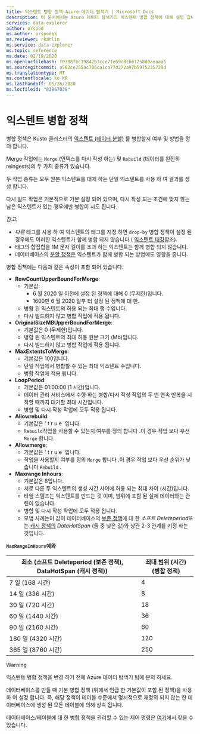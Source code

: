 ```yaml
---
title: 익스텐트 병합 정책-Azure 데이터 탐색기 | Microsoft Docs
description: 이 문서에서는 Azure 데이터 탐색기의 익스텐트 병합 정책에 대해 설명 합니다.
services: data-explorer
author: orspod
ms.author: orspodek
ms.reviewer: rkarlin
ms.service: data-explorer
ms.topic: reference
ms.date: 02/19/2020
ms.openlocfilehash: f0398fbc19842b3cce7fe69c8cb61258d0aeaaa6
ms.sourcegitcommit: a562ce255ac706ca1ca77d272a97b5975235729d
ms.translationtype: MT
ms.contentlocale: ko-KR
ms.lasthandoff: 05/26/2020
ms.locfileid: "83867038"
---
```

# <a name="extents-merge-policy"></a>익스텐트 병합 정책
병합 정책은 Kusto 클러스터의 [익스텐트 (데이터 분할)](../management/extents-overview.md) 를 병합할지 여부 및 방법을 정의 합니다.

Merge 작업에는 `Merge` (인덱스를 다시 작성 하는) 및 `Rebuild` (데이터를 완전히 reingests)의 두 가지 종류가 있습니다.

두 작업 종류는 모두 원본 익스텐트를 대체 하는 단일 익스텐트를 사용 하 여 결과를 생성 합니다.

다시 빌드 작업은 기본적으로 기본 설정 되어 있으며, 다시 작성 되는 조건에 맞지 않는 남은 익스텐트가 있는 경우에만 병합이 시도 됩니다.  

*참고:*
- *다른* 태그를 사용 하 여 익스텐트의 태그를 지정 하면 `drop-by` 병합 정책이 설정 된 경우에도 이러한 익스텐트가 함께 병합 되지 않습니다 ( [익스텐트 태깅](../management/extents-overview.md#extent-tagging)참조).
- 태그의 합집합을 1M 문자 길이를 초과 하는 익스텐트는 함께 병합 되지 않습니다.
- 데이터베이스의 [분할 정책은](./shardingpolicy.md) 익스텐트가 함께 병합 되는 방법에도 영향을 줍니다.

병합 정책에는 다음과 같은 속성이 포함 되어 있습니다.

- **RowCountUpperBoundForMerge**:
    - 기본값:
      - 6 월 2020 일 이전에 설정 된 정책에 대해 0 (무제한)입니다.
      - 1600만 6 월 2020 일부 터 설정 된 정책에 대 한.
    - 병합 된 익스텐트의 허용 되는 최대 행 수입니다.
    - 다시 빌드하지 않고 병합 작업에 적용 됩니다.  
- **OriginalSizeMBUpperBoundForMerge**:
    - 기본값은 0 (무제한)입니다.
    - 병합 된 익스텐트의 최대 허용 원본 크기 (Mb)입니다.
    - 다시 빌드하지 않고 병합 작업에 적용 됩니다.  
- **MaxExtentsToMerge**:
    - 기본값은 100입니다.
    - 단일 작업에서 병합할 수 있는 최대 익스텐트 수입니다.
    - 병합 작업에 적용 됩니다.
- **LoopPeriod**:
    - 기본값은 01:00:00 (1 시간)입니다.
    - 데이터 관리 서비스에서 수행 하는 병합/다시 작성 작업의 두 번 연속 반복을 시작할 때까지 대기할 최대 시간입니다.
    - 병합 및 다시 작성 작업에 모두 적용 됩니다.
- **Allowrebuild**:
    - 기본값은 ' t r u e '입니다.
    - `Rebuild`작업을 사용할 수 있는지 여부를 정의 합니다 .이 경우 작업 보다 우선 `Merge` 합니다.
- **Allowmerge**:
    - 기본값은 ' t r u e '입니다.
    - 작업을 사용할지 여부를 정의 `Merge` 합니다 .이 경우 작업 보다 우선 순위가 낮습니다 `Rebuild` .
- **Maxrange Inhours**:
    - 기본값은 8입니다.
    - 서로 다른 두 익스텐트의 생성 시간 사이에 허용 되는 최대 차이 (시간)입니다.
    - 타임 스탬프는 익스텐트를 만드는 것 이며, 범위에 포함 된 실제 데이터와는 관련이 없습니다.
    - 병합 및 다시 작성 작업에 모두 적용 됩니다.
    - 모범 사례는이 값이 데이터베이스의 [보존 정책](./retentionpolicy.md)에 대 한 *소프트 Deleteperiod*또는 [캐시 정책의](./cachepolicy.md) *DataHotSpan* (둘 중 낮은 값)와 상관 2-3 관계를 지정 하는 것입니다.

**`MaxRangeInHours`예와**

|최소 (소프트 Deleteperiod (보존 정책), DataHotSpan (캐시 정책))|최대 범위 (시간) (병합 정책)|
|--------------------------------------------------------------------|---------------------------------|
|7 일 (168 시간)                                                  | 4                               |
|14 일 (336 시간)                                                 | 8                               |
|30 일 (720 시간)                                                 | 18                              |
|60 일 (1440 시간)                                               | 36                              |
|90 일 (2160 시간)                                               | 60                              |
|180 일 (4320 시간)                                              | 120                             |
|365 일 (8760 시간)                                              | 250                             |

> [!WARNING]
> 익스텐트 병합 정책을 변경 하기 전에 Azure 데이터 탐색기 팀에 문의 하세요.

데이터베이스를 만들 때 기본 병합 정책 (위에서 언급 한 기본값이 포함 된 정책)을 사용 하 여 설정 합니다. 즉, 해당 정책이 테이블 수준에서 명시적으로 재정의 되지 않는 한 데이터베이스에 생성 된 모든 테이블에 의해 상속 됩니다.

데이터베이스/테이블에 대 한 병합 정책을 관리할 수 있는 제어 명령은 [여기](../management/merge-policy.md)에서 찾을 수 있습니다.

